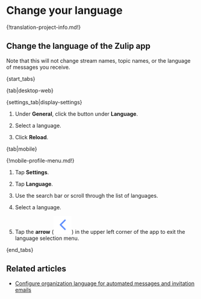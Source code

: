 # Change your language

{!translation-project-info.md!}

## Change the language of the Zulip app

Note that this will not change stream names, topic names, or the language of
messages you receive.

{start_tabs}

{tab|desktop-web}

{settings_tab|display-settings}

1. Under **General**, click the button under **Language**.

1. Select a language.

1. Click **Reload**.

{tab|mobile}

{!mobile-profile-menu.md!}

1. Tap **Settings**.

1. Tap **Language**.

1. Use the search bar or scroll through the list of languages.

1. Select a language.

1. Tap the **arrow**
   (<img src="/static/images/help/mobile-chevron-left.svg" alt="back" class="mobile-icon"/>)
   in the upper left corner of the app to exit the language selection menu.

{end_tabs}

## Related articles

* [Configure organization language for automated messages and invitation emails][org-lang]

[org-lang]: /help/configure-organization-language

